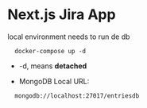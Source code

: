 # Next.js Jira App

local environment needs to run de db
```
  docker-compose up -d 
```

* -d, means __detached__

* MongoDB Local URL:
```
  mongodb://localhost:27017/entriesdb
```